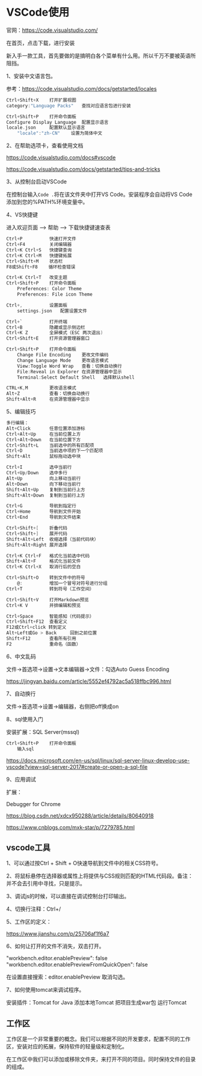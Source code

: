 # VSCode使用

官网：<https://code.visualstudio.com/>

在首页，点击下载，进行安装

新入手一款工具，首先要做的是搞明白各个菜单有什么用。所以千万不要被英语所阻挡。

1、安装中文语言包。

参考：<https://code.visualstudio.com/docs/getstarted/locales>

```c
Ctrl+Shift+X    打开扩展视图
category:"Language Packs"   查找对应语言包进行安装

Ctrl+Shift+P    打开命令面板
Configure Display Language  配置显示语言
locale.json     配置默认显示语言
    "locale":"zh-CN"    设置为简体中文
```

2、在帮助选项卡，查看使用文档

<https://code.visualstudio.com/docs#vscode>

<https://code.visualstudio.com/docs/getstarted/tips-and-tricks>

3、从控制台启动VSCode

在控制台输入```Code .```将在该文件夹中打开VS Code。安装程序会自动将VS Code添加到您的%PATH%环境变量中。

4、VS快捷键

进入欢迎页面 --> 帮助 --> 下载快捷键速查表

```c
Ctrl+P          快速打开文件
Ctrl+F4         关闭编辑器
Ctrl+K Ctrl+S   快捷键查询
Ctrl+K Ctrl+M   快捷键拓展
Ctrl+Shift+M    状态栏
F8或Shift+F8    循环检查错误

Ctrl+K Ctrl+T   改变主题
Ctrl+Shift+P    打开命令面板
    Preferences: Color Theme
    Preferences: File icon Theme

Ctrl+,          设置面板
    settings.json   配置设置文件

Ctrl+`          打开终端
Ctrl+B          隐藏或显示侧边栏
Ctrl+K Z        全屏模式（ESC 两次退出)
Ctrl+Shift+E    打开资源管理器窗口

Ctrl+Shift+P    打开命令面板
    Change File Encoding    更改文件编码
    Change Language Mode    更改语言模式
    View:Toggle Word Wrap   查看：切换自动换行
    File:Reveal in Explorer 在资源管理器中显示
    Terminal:Select Default Shell   选择默认shell

CTRL+K,M        更改语言模式
Alt+Z           查看：切换自动换行
Shift+Alt+R     在资源管理器中显示
```

5、编辑技巧

```c
多行编辑：
Alt+Click       任意位置添加游标
Ctrl+Alt+Up     在当前位置上方
Ctrl+Alt+Down   在当前位置下方
Ctrl+Shift+L    当前选中的所有匹配项
Ctrl+D          当前选中项的下一个匹配项
Shift+Alt       鼠标拖动选中块

Ctrl+I          选中当前行
Ctrl+Up/Down    选中多行
Alt+Up          向上移动当前行
Alt+Down        向下移动当前行
Shift+Alt+Up    复制到当前行上方
Shift+Alt+Down  复制到当前行上方

Ctrl+G          导航到指定行
Ctrl+Home       导航到文件开始
Ctrl+End        导航到文件结束

Ctrl+Shift+[    折叠代码
Ctrl+Shift+]    展开代码
Shift+Alt+Left  收缩选择（当前代码块）
Shift+Alt+Right 展开选择

Ctrl+K Ctrl+F   格式化当前选中代码
Shift+Alt+F     格式化当前文件
Ctrl+K Ctrl+X   取消行后的空白

Ctrl+Shift+O    转到文件中的符号
    @:          增加一个冒号对符号进行分组
Ctrl+T          转到符号（工作空间）

Ctrl+Shift+V    打开Markdown预览
Ctrl+K V        并排编辑和预览

Ctrl+Space      智能感知（代码提示）
Ctrl+Shift+F12  查看定义
F12或Ctrl+click 转到定义
Alt+Left或Go > Back     回到之前位置
Shift+F12       查看所有引用
F2              重命名（函数）
```

6、中文乱码

文件->首选项->设置->文本编辑器->文件：勾选Auto Guess Encoding

<https://jingyan.baidu.com/article/5552ef4792ac5a518ffbc996.html>

7、自动换行

文件->首选项->设置->编辑器，右侧把off换成on

8、sql使用入门

安装扩展：SQL Server(mssql)

```c
Ctrl+Shift+P    打开命令面板
    输入sql
```

<https://docs.microsoft.com/en-us/sql/linux/sql-server-linux-develop-use-vscode?view=sql-server-2017#create-or-open-a-sql-file>

9、应用调试

扩展：

Debugger for Chrome

<https://blog.csdn.net/xdcx950288/article/details/80640918>

<https://www.cnblogs.com/mxk-star/p/7279785.html>

## vscode工具

1、可以通过按Ctrl + Shift + O快速导航到文件中的相关CSS符号。

2、将鼠标悬停在选择器或属性上将提供与CSS规则匹配的HTML代码段。备注：并不会去引用中寻找，只是提示。

3、调试js的时候，可以直接在调试控制台打印输出。

4、切换行注释：Ctrl+/

5、工作区的定义：

<https://www.jianshu.com/p/25706af1f6a7>

6、如何让打开的文件不消失，双击打开。

"workbench.editor.enablePreview": false
"workbench.editor.enablePreviewFromQuickOpen": false

在设置直接搜索：editor.enablePreview 取消勾选。

7、如何使用tomcat来调试程序。

安装插件：Tomcat for Java
添加本地Tomcat
把项目生成war包
运行Tomcat

## 工作区

工作区是一个非常重要的概念。我们可以根据不同的开发要求，配置不同的工作区，安装对应的拓展，保持软件的轻量级和定制化。

在工作区中我们可以添加或移除文件夹，来打开不同的项目。同时保持文件的目录的组成。

